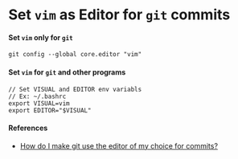 # Set `vim` as Editor for `git` commits

#### Set `vim` only for `git`
    
    git config --global core.editor "vim"

#### Set `vim` for `git` and other programs

    // Set VISUAL and EDITOR env variabls
    // Ex: ~/.bashrc
    export VISUAL=vim
    export EDITOR="$VISUAL"

#### References
* [How do I make git use the editor of my choice for commits?](http://stackoverflow.com/questions/2596805/how-do-i-make-git-use-the-editor-of-my-choice-for-commits)
